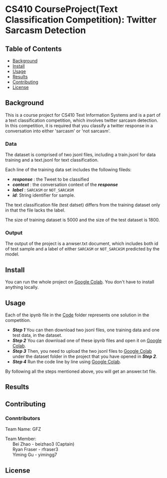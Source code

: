 # CS410 CourseProject(Text Classification Competition): Twitter Sarcasm Detection 

## Table of Contents

- [Background](#background)
- [Install](#install)
- [Usage](#usage)
- [Results](#results)
- [Contributing](#contributing)
- [License](#license)

## Background

This is a course project for CS410 Text Information Systems and is a part of a text classification competition, which involves twitter sarcasm detection.
In this competition, it is required that you classify a twitter response in a conversation into either 'sarcasm' or 'not sarcasm'.

### Data

The dataset is comprised of two jsonl files, including a train.jsonl for data training and a text.jsonl for text classification.

Each line of the training data set includes the following fileds:
- ***response*** :  the Tweet to be classified
- ***context*** : the conversation context of the ***response***
- ***label*** : `SARCASM` or `NOT_SARCASM` 
- ***id***:  String identifier for sample.

The text classification file (test datset) differs from the training dataset only in that the file lacks the label.

The size of training dataset is 5000 and the size of the test dataset is 1800.

### Output
The output of the project is a anwser.txt document, which includes both id of test sample and a label of either `SARCASM` or `NOT_SARCASM` predicted by the model.

## Install

You can run the whole project on [Google Colab](https://colab.research.google.com/). You don't have to install anything locally.

## Usage

Each of the ipynb file in the [Code](https://github.com/bzhao10/CourseProject/tree/main/Code) folder represents one solution in the competition.

- ***Step 1*** You can then download two jsonl files, one training data and one test data, in the dataset.
- ***Step 2*** You can download one of these ipynb files and open it on [Google Colab](https://colab.research.google.com/).
- ***Step 3*** Then, you need to upload the two jsonl files to [Google Colab](https://colab.research.google.com/) under the dataset folder in the project that you have opened in ***Step 2***.
- ***Step 4*** Run the code line by line using [Google Colab](https://colab.research.google.com/).

By following all the steps mentioned above, you will get an answer.txt file.

## Results


## Contributing

### Conntributors
Team Name: GFZ

Team Member: <br />
&nbsp;&nbsp;&nbsp;&nbsp;&nbsp;&nbsp;Bei Zhao - beizhao3 (Captain) <br />
&nbsp;&nbsp;&nbsp;&nbsp;&nbsp;&nbsp;Ryan Fraser - rfraser3 <br />
&nbsp;&nbsp;&nbsp;&nbsp;&nbsp;&nbsp;Yiming Gu - yimingg7 <br />

## License

